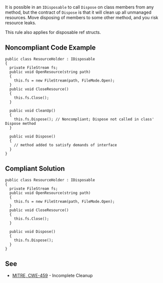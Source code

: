 
It is possible in an `IDisposable` to call `Dispose` on class members from any method, but the contract of `Dispose` is that it will clean up all unmanaged resources. Move disposing of members to some other method, and you risk resource leaks.

This rule also applies for disposable ref structs.

## Noncompliant Code Example


    public class ResourceHolder : IDisposable
    {
      private FileStream fs;
      public void OpenResource(string path)
      {
        this.fs = new FileStream(path, FileMode.Open);
      }
      public void CloseResource()
      {
        this.fs.Close();
      }
    
      public void CleanUp()
      {
        this.fs.Dispose(); // Noncompliant; Dispose not called in class' Dispose method
      }
    
      public void Dispose()
      {
        // method added to satisfy demands of interface
      }
    }


## Compliant Solution


    public class ResourceHolder : IDisposable
    {
      private FileStream fs;
      public void OpenResource(string path)
      {
        this.fs = new FileStream(path, FileMode.Open);
      }
      public void CloseResource()
      {
        this.fs.Close();
      }
    
      public void Dispose()
      {
        this.fs.Dispose();
      }
    }


## See

- [MITRE, CWE-459](http://cwe.mitre.org/data/definitions/459.html) - Incomplete Cleanup

